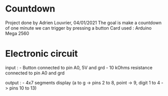 # Countdown

Project done by Adrien Louvrier, 04/01/2021
The goal is make a countdown of one minute we can trigger by pressing a button
Card used : Arduino Mega 2560

# Electronic circuit
input : 
	- Button connected to pin A0, 5V and grd
	- 10 kOhms resistance connected to pin A0 and grd 
	
output : 
	- 4x7 segments display (a to g -> pins 2 to 8, point -> 9, digit 1 to 4 -> pins 10 to 13)